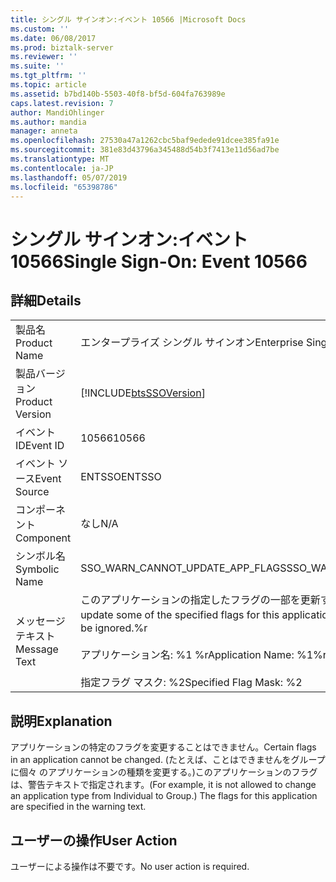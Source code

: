 ```yaml
---
title: シングル サインオン:イベント 10566 |Microsoft Docs
ms.custom: ''
ms.date: 06/08/2017
ms.prod: biztalk-server
ms.reviewer: ''
ms.suite: ''
ms.tgt_pltfrm: ''
ms.topic: article
ms.assetid: b7bd140b-5503-40f8-bf5d-604fa763989e
caps.latest.revision: 7
author: MandiOhlinger
ms.author: mandia
manager: anneta
ms.openlocfilehash: 27530a47a1262cbc5baf9edede91dcee385fa91e
ms.sourcegitcommit: 381e83d43796a345488d54b3f7413e11d56ad7be
ms.translationtype: MT
ms.contentlocale: ja-JP
ms.lasthandoff: 05/07/2019
ms.locfileid: "65398786"
---
```

# <a name="single-sign-on-event-10566"></a><span data-ttu-id="06600-102">シングル サインオン:イベント 10566</span><span class="sxs-lookup"><span data-stu-id="06600-102">Single Sign-On: Event 10566</span></span>
## <a name="details"></a><span data-ttu-id="06600-103">詳細</span><span class="sxs-lookup"><span data-stu-id="06600-103">Details</span></span>  
  
|                 |                                                                                                                                                                    |
|-----------------|--------------------------------------------------------------------------------------------------------------------------------------------------------------------|
|  <span data-ttu-id="06600-104">製品名</span><span class="sxs-lookup"><span data-stu-id="06600-104">Product Name</span></span>   |                                                                     <span data-ttu-id="06600-105">エンタープライズ シングル サインオン</span><span class="sxs-lookup"><span data-stu-id="06600-105">Enterprise Single Sign-On</span></span>                                                                      |
| <span data-ttu-id="06600-106">製品バージョン</span><span class="sxs-lookup"><span data-stu-id="06600-106">Product Version</span></span> |                                                     [!INCLUDE[btsSSOVersion](../includes/btsssoversion-md.md)]                                                     |
|    <span data-ttu-id="06600-107">イベント ID</span><span class="sxs-lookup"><span data-stu-id="06600-107">Event ID</span></span>     |                                                                               <span data-ttu-id="06600-108">10566</span><span class="sxs-lookup"><span data-stu-id="06600-108">10566</span></span>                                                                                |
|  <span data-ttu-id="06600-109">イベント ソース</span><span class="sxs-lookup"><span data-stu-id="06600-109">Event Source</span></span>   |                                                                               <span data-ttu-id="06600-110">ENTSSO</span><span class="sxs-lookup"><span data-stu-id="06600-110">ENTSSO</span></span>                                                                               |
|    <span data-ttu-id="06600-111">コンポーネント</span><span class="sxs-lookup"><span data-stu-id="06600-111">Component</span></span>    |                                                                                <span data-ttu-id="06600-112">なし</span><span class="sxs-lookup"><span data-stu-id="06600-112">N/A</span></span>                                                                                 |
|  <span data-ttu-id="06600-113">シンボル名</span><span class="sxs-lookup"><span data-stu-id="06600-113">Symbolic Name</span></span>  |                                                                  <span data-ttu-id="06600-114">SSO_WARN_CANNOT_UPDATE_APP_FLAGS</span><span class="sxs-lookup"><span data-stu-id="06600-114">SSO_WARN_CANNOT_UPDATE_APP_FLAGS</span></span>                                                                  |
|  <span data-ttu-id="06600-115">メッセージ テキスト</span><span class="sxs-lookup"><span data-stu-id="06600-115">Message Text</span></span>   | <span data-ttu-id="06600-116">このアプリケーションの指定したフラグの一部を更新することはできません。</span><span class="sxs-lookup"><span data-stu-id="06600-116">You cannot update some of the specified flags for this application.</span></span> <span data-ttu-id="06600-117">Ignored.%r されます。</span><span class="sxs-lookup"><span data-stu-id="06600-117">They will be ignored.%r</span></span><br /><br /> <span data-ttu-id="06600-118">アプリケーション名: %1 %r</span><span class="sxs-lookup"><span data-stu-id="06600-118">Application Name: %1%r</span></span><br /><br /> <span data-ttu-id="06600-119">指定フラグ マスク: %2</span><span class="sxs-lookup"><span data-stu-id="06600-119">Specified Flag Mask: %2</span></span> |
  
## <a name="explanation"></a><span data-ttu-id="06600-120">説明</span><span class="sxs-lookup"><span data-stu-id="06600-120">Explanation</span></span>  
 <span data-ttu-id="06600-121">アプリケーションの特定のフラグを変更することはできません。</span><span class="sxs-lookup"><span data-stu-id="06600-121">Certain flags in an application cannot be changed.</span></span> <span data-ttu-id="06600-122">(たとえば、ことはできませんをグループに個々 のアプリケーションの種類を変更する。)このアプリケーションのフラグは、警告テキストで指定されます。</span><span class="sxs-lookup"><span data-stu-id="06600-122">(For example, it is not allowed to change an application type from Individual to Group.) The flags for this application are specified in the warning text.</span></span>  
  
## <a name="user-action"></a><span data-ttu-id="06600-123">ユーザーの操作</span><span class="sxs-lookup"><span data-stu-id="06600-123">User Action</span></span>  
 <span data-ttu-id="06600-124">ユーザーによる操作は不要です。</span><span class="sxs-lookup"><span data-stu-id="06600-124">No user action is required.</span></span>